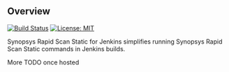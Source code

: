 <!--- Copyright (c) 2021 Synopsys, Inc. All rights reserved worldwide. --->
## Overview ##

[![Build Status](https://ci.jenkins.io/buildStatus/icon?job=Plugins%2Fsynopsys-sigma-plugin%2Fmaster)](https://ci.jenkins.io/job/Plugins/job/synopsys-sigma-plugin/job/master/)
[![License: MIT](https://img.shields.io/badge/License-MIT-yellow.svg)](https://opensource.org/licenses/MIT)

Synopsys Rapid Scan Static for Jenkins simplifies running Synopsys Rapid Scan Static commands in Jenkins builds.

More TODO once hosted

